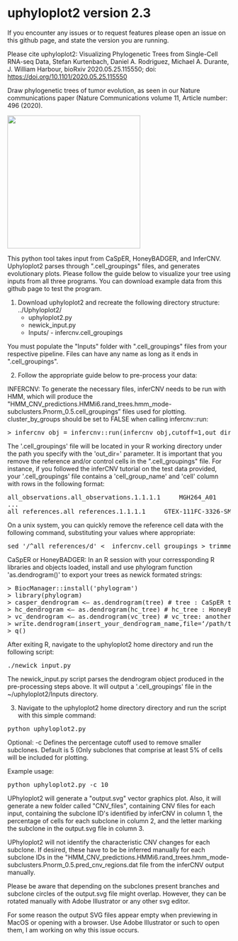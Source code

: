 # uphyloplot2 version 2.3
If you encounter any issues or to request features please open an issue on this github page, and state the version you are running.

Please cite  uphyloplot2: Visualizing Phylogenetic Trees from Single-Cell RNA-seq Data, Stefan Kurtenbach, Daniel A. Rodriguez, Michael A. Durante, J. William Harbour, bioRxiv 2020.05.25.115550; doi: https://doi.org/10.1101/2020.05.25.115550 

Draw phylogenetic trees of tumor evolution, as seen in our Nature communications paper (Nature Communications volume 11, Article number: 496 (2020). 


<img src="https://github.com/harbourlab/uphyloplot2/blob/master/Screen%20Shot%202019-06-26%20at%2010.43.48%20AM.png" width="300">


This python tool takes input from CaSpER, HoneyBADGER, and InferCNV. Uphyloplot2 parses through ".cell_groupings" files, and generates evolutionary plots. Please follow the guide below to visualize your tree using inputs from all three programs. You can download example data from this github page to test the program.

1. Download uphyloplot2 and recreate the following directory structure:
   ../Uphyloplot2/
    - uphyloplot2.py
    - newick_input.py
    - Inputs/
          - infercnv.cell_groupings 

You must populate the "Inputs" folder with ".cell_groupings" files from your respective pipeline. Files can have any name as long as it ends in  ".cell_groupings".  
 
 2. Follow the appropriate guide below to pre-process your data:

INFERCNV:
To generate the necessary files, inferCNV needs to be run with HMM, which will produce the "HMM_CNV_predictions.HMMi6.rand_trees.hmm_mode-subclusters.Pnorm_0.5.cell_groupings” files used for plotting. cluster_by_groups should be set to FALSE when calling infercnv::run: 

<pre>
> infercnv_obj = infercnv::run(infercnv_obj,cutoff=1,out_dir="output_dir",cluster_by_groups=FALSE,plot_steps=T,scale_data=T,denoise=T,noise_filter=0.12,analysis_mode='subclusters',HMM_type='i6')
</pre>

The '.cell_groupings' file will be located in your R working directory under the path you specify with the 'out_dir=' parameter.
It is important that you remove the reference and/or control cells in the ".cell_groupings" file. For instance, if you followed the inferCNV tutorial on the test data provided, your '.cell_groupings' file contains a 'cell_group_name' and 'cell' column with rows in the following format:

<pre>
all_observations.all_observations.1.1.1.1	  MGH264_A01
...
all_references.all_references.1.1.1.1	  GTEX-111FC-3326-SM-5GZYV
</pre>

On a unix system, you can quickly remove the reference cell data with the following command, substituting your values where appropriate:
<pre>
sed '/^all_references/d' <  infercnv.cell_groupings > trimmed_infercnv.cell_groupings 
</pre>


CaSpER or HoneyBADGER:
In an R session with your corressponding R libraries and objects loaded, install and use phylogram function 'as.dendrogram()' to export your trees as newick formated strings:

<pre>
> BiocManager::install('phylogram')
> library(phylogram)
> casper_dendrogram <— as.dendrogram(tree) # tree : CaSpER tree object of class 'phylo'
> hc_dendrogram <— as.dendrogram(hc_tree) # hc_tree : HoneyBADGER tree object of class 'hclust'
> vc_dendrogram <— as.dendrogram(vc_tree) # vc_tree: another HoneyBADGER tree object of class 'hclust'
> write.dendrogram(insert_your_dendrogram_name,file=‘/path/to/uphyloplot2/Inputs’)
> q()
</pre>

After exiting R, navigate to the uphyloplot2 home directory and run the following script:
<pre>
./newick_input.py
</pre>

The newick_input.py script parses the dendrogram object produced in the pre-processing steps above. It will output a '.cell_groupings' file
in the ~/uphyloplot2/Inputs directory. 

3. Navigate to the uphyloplot2 home directory directory and run the script with this simple command:
<pre>
python uphyloplot2.py
</pre>
Optional:
-c Defines the percentage cutoff used to remove smaller subclones. Default is 5 (Only subclones that comprise at least 5% of cells will be included for plotting.

Example usage:
<pre>
python uphyloplot2.py -c 10
</pre>

UPhyloplot2 will generate a "output.svg" vector graphics plot. Also, it will generate a new folder called "CNV_files", containing CNV files for each input, containing the subclone ID's identified by inferCNV in column 1, the percentage of cells for each subclone in column 2, and the letter marking the subclone in the output.svg file in column 3. 

UPhyloplot2 will not identify the characteristic CNV changes for each subclone. If desired, these have to be be inferred manually for each subclone IDs in the "HMM_CNV_predictions.HMMi6.rand_trees.hmm_mode-subclusters.Pnorm_0.5.pred_cnv_regions.dat file from the inferCNV output manually.

Please be aware that depending on the subclones present branches and subclone circles of the output.svg file might overlap. However, they can be rotated manually with Adobe Illustrator or any other svg editor. 

For some reason the output SVG files appear empty when previewing in MacOS or opening with a browser. Use Adobe Illustrator or such to open them, I am working on why this issue occurs.
